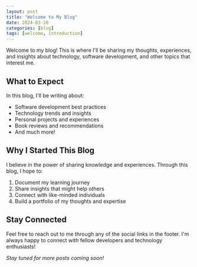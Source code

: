 ```yaml
---
layout: post
title: "Welcome to My Blog"
date: 2024-03-20
categories: [blog]
tags: [welcome, introduction]
---
```


Welcome to my blog! This is where I'll be sharing my thoughts, experiences, and insights about technology, software development, and other topics that interest me.

## What to Expect

In this blog, I'll be writing about:

- Software development best practices
- Technology trends and insights
- Personal projects and experiences
- Book reviews and recommendations
- And much more!

## Why I Started This Blog

I believe in the power of sharing knowledge and experiences. Through this blog, I hope to:

1. Document my learning journey
2. Share insights that might help others
3. Connect with like-minded individuals
4. Build a portfolio of my thoughts and expertise

## Stay Connected

Feel free to reach out to me through any of the social links in the footer. I'm always happy to connect with fellow developers and technology enthusiasts!

*Stay tuned for more posts coming soon!* 